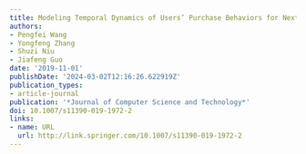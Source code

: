 ```yaml
---
title: Modeling Temporal Dynamics of Users’ Purchase Behaviors for Next Basket Prediction
authors:
- Pengfei Wang
- Yongfeng Zhang
- Shuzi Niu
- Jiafeng Guo
date: '2019-11-01'
publishDate: '2024-03-02T12:16:26.622919Z'
publication_types:
- article-journal
publication: '*Journal of Computer Science and Technology*'
doi: 10.1007/s11390-019-1972-2
links:
- name: URL
  url: http://link.springer.com/10.1007/s11390-019-1972-2
---
```

